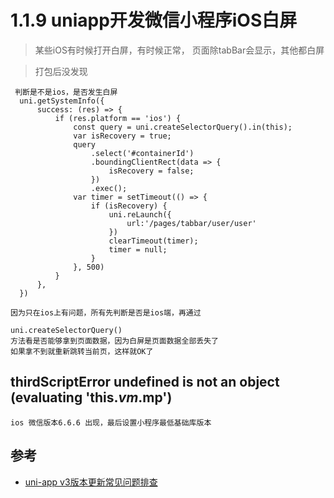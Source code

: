 # 1.1.9 uniapp开发微信小程序iOS白屏

>某些iOS有时候打开白屏，有时候正常，
>页面除tabBar会显示，其他都白屏
>

>打包后没发现


```
 判断是不是ios，是否发生白屏
  uni.getSystemInfo({
      success: (res) => {
          if (res.platform == 'ios') {
              const query = uni.createSelectorQuery().in(this);
              var isRecovery = true;
              query
                  .select('#containerId')
                  .boundingClientRect(data => {
                      isRecovery = false;
                  })
                  .exec();
              var timer = setTimeout(() => {
                  if (isRecovery) {
                      uni.reLaunch({
                          url:'/pages/tabbar/user/user'
                      })
                      clearTimeout(timer);
                      timer = null;
                  }
              }, 500)
          }
      },
  })

因为只在ios上有问题，所有先判断是否是ios端，再通过

uni.createSelectorQuery()
方法看是否能够拿到页面数据，因为白屏是页面数据全部丢失了
如果拿不到就重新跳转当前页，这样就OK了
```


## thirdScriptError undefined is not an object  (evaluating 'this.$vm.$mp')

```
ios 微信版本6.6.6 出现，最后设置小程序最低基础库版本
```

## 参考
- [uni-app v3版本更新常见问题排查](https://ask.dcloud.net.cn/article/id-37342__page-2)
